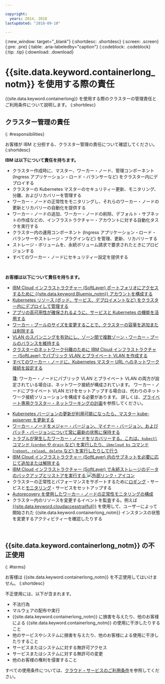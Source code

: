 ```yaml
---

copyright:
  years: 2014, 2018
lastupdated: "2018-09-10"

---
```


{:new_window: target="_blank"}
{:shortdesc: .shortdesc}
{:screen: .screen}
{:pre: .pre}
{:table: .aria-labeledby="caption"}
{:codeblock: .codeblock}
{:tip: .tip}
{:download: .download}



# {{site.data.keyword.containerlong_notm}} を使用する際の責任
{{site.data.keyword.containerlong}} を使用する際のクラスターの管理責任とご利用条件について説明します。
{:shortdesc}

## クラスター管理の責任
{: #responsibilities}

お客様が IBM と分担する、クラスター管理の責任について確認してください。
{:shortdesc}

**IBM は以下について責任を持ちます。**

- クラスター作成時に、マスター、ワーカー・ノード、管理コンポーネント (Ingress アプリケーション・ロード・バランサーなど) をクラスター内にデプロイする
- クラスターの Kubernetes マスターのセキュリティー更新、モニタリング、分離、およびリカバリーを管理する
- ワーカー・ノードの正常性をモニタリングし、それらのワーカー・ノードの更新とリカバリーの自動化を提供する
- ワーカー・ノードの追加、ワーカー・ノードの削除、デフォルト・サブネットの作成などの、インフラストラクチャー・アカウントに対する自動化タスクを実行する
- クラスター内の運用コンポーネント (Ingress アプリケーション・ロード・バランサーやストレージ・プラグインなど) を管理、更新、リカバリーする
- ストレージ・ボリュームを、永続ボリューム請求で要求されたときにプロビジョンする
- すべてのワーカー・ノードにセキュリティー設定を提供する

</br>

**お客様は以下について責任を持ちます。**

- [IBM Cloud インフラストラクチャー (SoftLayer) ポートフォリオにアクセスするために {{site.data.keyword.Bluemix_notm}} アカウントを構成する](cs_troubleshoot_clusters.html#cs_credentials)
- [Kubernetes リソース (ポッド、サービス、デプロイメントなど) をクラスター内にデプロイして管理する](cs_app.html#app_cli)
- [アプリの高可用性が確保されるように、サービスと Kubernetes の機能を活用する](cs_app.html#highly_available_apps)
- [ワーカー・プールのサイズを変更することで、クラスターの容量を追加または削除する](cs_clusters.html#add_workers)
- [VLAN のスパンニングを有効にし、ゾーン間で複数ゾーン・ワーカー・プールのバランスを維持する](cs_clusters_planning.html#ha_clusters)
- [クラスターのネットワーク分離のために IBM Cloud インフラストラクチャー (SoftLayer) でパブリック VLAN とプライベート VLAN を作成する ](/docs/infrastructure/vlans/getting-started.html#getting-started-with-vlans)
- [すべてのワーカー・ノードに、Kubernetes マスター URL へのネットワーク接続を設定する](cs_firewall.html#firewall) <p>**注**: ワーカー・ノードにパブリック VLAN とプライベート VLAN の両方が設定されている場合は、ネットワーク接続が構成されています。 ワーカー・ノードにプライベート VLAN だけをセットアップする場合は、代わりのネットワーク接続ソリューションを構成する必要があります。 詳しくは、[プライベート専用クラスター・ネットワーキングの計画](cs_network_cluster.html#private_vlan)を参照してください。</p>
- [Kubernetes バージョンの更新が利用可能になったら、マスター kube-apiserver を更新する](cs_cluster_update.html#master)
- [ワーカー・ノードをメジャー・バージョン、マイナー・バージョン、およびパッチ・バージョンについて常に最新の状態に保持する](cs_cluster_update.html#worker_node)
- [トラブルが発生したワーカー・ノードをリカバリーする。これは、`kubectl` コマンド (`cordon` や `drain` など) を実行したり、`ibmcloud ks` コマンド (`reboot`、`reload`、`delete` など) を実行したりして行う](cs_cli_reference.html#cs_worker_reboot)
- [IBM Cloud インフラストラクチャー (SoftLayer) 内のサブネットを必要に応じて追加または解除する](cs_subnets.html#subnets)
- [IBM Cloud インフラストラクチャー (SoftLayer) で永続ストレージのデータのバックアップとリストアを実行する ![外部リンク・アイコン](../icons/launch-glyph.svg "外部リンク・アイコン")](../services/RegistryImages/ibm-backup-restore/index.html)
- クラスターの正常性とパフォーマンスをサポートするために[ロギング](cs_health.html#logging)・サービスと[モニタリング](cs_health.html#view_metrics)・サービスをセットアップする
- [Autorecovery を使用したワーカー・ノードの正常性モニタリングの構成](cs_health.html#autorecovery)
- クラスター内のリソースを変更するイベントを監査する。例えば [{{site.data.keyword.cloudaccesstrailfull}}](cs_at_events.html#at_events) を使用して、ユーザーによって開始された {{site.data.keyword.containerlong_notm}} インスタンスの状態を変更するアクティビティーを確認したりする

<br />


## {{site.data.keyword.containerlong_notm}} の不正使用
{: #terms}

お客様は {{site.data.keyword.containerlong_notm}} を不正使用してはいけません。
{:shortdesc}

不正使用には、以下が含まれます。

*   不法行為
*   マルウェアの配布や実行
*   {{site.data.keyword.containerlong_notm}} に損害を与えたり、他のお客様による {{site.data.keyword.containerlong_notm}} の使用に干渉したりすること
*   他のサービスやシステムに損害を与えたり、他のお客様による使用に干渉したりすること
*   サービスまたはシステムに対する無許可アクセス
*   サービスまたはシステムに対する無許可の変更
*   他のお客様の権利を侵害すること


すべての使用条件については、[クラウド・サービスのご利用条件](https://console.bluemix.net/docs/overview/terms-of-use/notices.html#terms)を参照してください。
